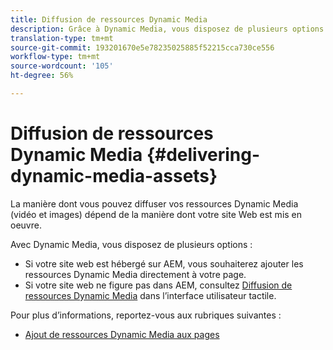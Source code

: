 ```yaml
---
title: Diffusion de ressources Dynamic Media
description: Grâce à Dynamic Media, vous disposez de plusieurs options pour diffuser vos fichiers Dynamic Media (vidéos et images) sur votre site Web.
translation-type: tm+mt
source-git-commit: 193201670e5e78235025885f52215cca730ce556
workflow-type: tm+mt
source-wordcount: '105'
ht-degree: 56%

---
```



# Diffusion de ressources Dynamic Media {#delivering-dynamic-media-assets}

La manière dont vous pouvez diffuser vos ressources Dynamic Media (vidéo et images) dépend de la manière dont votre site Web est mis en oeuvre.

Avec Dynamic Media, vous disposez de plusieurs options :

* Si votre site web est hébergé sur AEM, vous souhaiterez ajouter les ressources Dynamic Media directement à votre page.
* Si votre site web ne figure pas dans AEM, consultez [Diffusion de ressources Dynamic Media](/help/assets/dynamic-media/delivering-dynamic-media-assets.md) dans l’interface utilisateur tactile.

Pour plus d’informations, reportez-vous aux rubriques suivantes :

* [Ajout de ressources Dynamic Media aux pages](/help/assets/dynamic-media/adding-dynamic-media-assets-to-pages.md)

